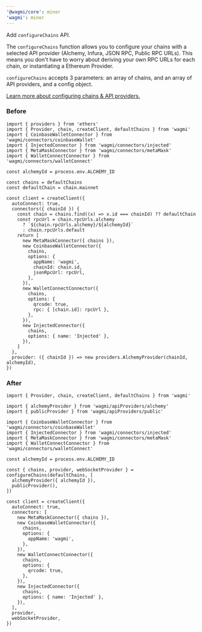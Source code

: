 ```yaml
---
'@wagmi/core': minor
'wagmi': minor
---
```


Add `configureChains` API.

The `configureChains` function allows you to configure your chains with a selected API provider (Alchemy, Infura, JSON RPC, Public RPC URLs). This means you don't have to worry about deriving your own RPC URLs for each chain, or instantiating a Ethereum Provider.

`configureChains` accepts 3 parameters: an array of chains, and an array of API providers, and a config object.

[Learn more about configuring chains & API providers.](https://wagmi.sh/docs/api-providers/configuring-chains)

### Before

```tsx
import { providers } from 'ethers'
import { Provider, chain, createClient, defaultChains } from 'wagmi'
import { CoinbaseWalletConnector } from 'wagmi/connectors/coinbaseWallet'
import { InjectedConnector } from 'wagmi/connectors/injected'
import { MetaMaskConnector } from 'wagmi/connectors/metaMask'
import { WalletConnectConnector } from 'wagmi/connectors/walletConnect'

const alchemyId = process.env.ALCHEMY_ID

const chains = defaultChains
const defaultChain = chain.mainnet

const client = createClient({
  autoConnect: true,
  connectors({ chainId }) {
    const chain = chains.find((x) => x.id === chainId) ?? defaultChain
    const rpcUrl = chain.rpcUrls.alchemy
      ? `${chain.rpcUrls.alchemy}/${alchemyId}`
      : chain.rpcUrls.default
    return [
      new MetaMaskConnector({ chains }),
      new CoinbaseWalletConnector({
        chains,
        options: {
          appName: 'wagmi',
          chainId: chain.id,
          jsonRpcUrl: rpcUrl,
        },
      }),
      new WalletConnectConnector({
        chains,
        options: {
          qrcode: true,
          rpc: { [chain.id]: rpcUrl },
        },
      }),
      new InjectedConnector({
        chains,
        options: { name: 'Injected' },
      }),
    ]
  },
  provider: ({ chainId }) => new providers.AlchemyProvider(chainId, alchemyId),
})
```

### After

```tsx
import { Provider, chain, createClient, defaultChains } from 'wagmi'

import { alchemyProvider } from 'wagmi/apiProviders/alchemy'
import { publicProvider } from 'wagmi/apiProviders/public'

import { CoinbaseWalletConnector } from 'wagmi/connectors/coinbaseWallet'
import { InjectedConnector } from 'wagmi/connectors/injected'
import { MetaMaskConnector } from 'wagmi/connectors/metaMask'
import { WalletConnectConnector } from 'wagmi/connectors/walletConnect'

const alchemyId = process.env.ALCHEMY_ID

const { chains, provider, webSocketProvider } = configureChains(defaultChains, [
  alchemyProvider({ alchemyId }),
  publicProvider(),
])

const client = createClient({
  autoConnect: true,
  connectors: [
    new MetaMaskConnector({ chains }),
    new CoinbaseWalletConnector({
      chains,
      options: {
        appName: 'wagmi',
      },
    }),
    new WalletConnectConnector({
      chains,
      options: {
        qrcode: true,
      },
    }),
    new InjectedConnector({
      chains,
      options: { name: 'Injected' },
    }),
  ],
  provider,
  webSocketProvider,
})
```
